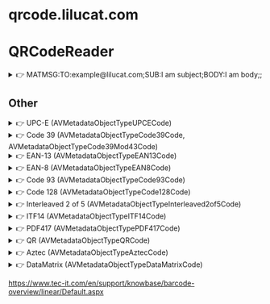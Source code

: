 # qrcode.lilucat.com

# QRCodeReader

<details>
<summary>👉 MATMSG:TO:example@lilucat.com;SUB:I am subject;BODY:I am body;;</summary>
<br>
<img width="300" alt="Screenshot 2021-11-06 at 13 11 39" src="https://user-images.githubusercontent.com/69604865/140609124-ddfd90f6-0cad-48d9-993e-e53bdc44a31f.png">
</details>

## Other

<details>
<summary>👉 UPC-E (AVMetadataObjectTypeUPCECode)</summary>
<br>
<img width="300" alt="Screenshot 2021-11-03 at 19 29 24" src="https://user-images.githubusercontent.com/69604865/140170929-e67708cd-0b63-406c-8bbb-ff03e3dfa55a.png">
</details>

<details>
<summary>👉 Code 39 (AVMetadataObjectTypeCode39Code, AVMetadataObjectTypeCode39Mod43Code)</summary>
<br>
<img width="300" alt="Screenshot 2021-11-02 at 19 20 22" src="https://user-images.githubusercontent.com/69604865/139922804-69446c12-8e45-4bc2-be8c-a6785e4f6ead.png">
</details>

<details>
<summary>👉 EAN-13 (AVMetadataObjectTypeEAN13Code)</summary>
<br>
<img width="300" alt="Screenshot 2021-11-02 at 19 36 24" src="https://user-images.githubusercontent.com/69604865/139924787-7f0cba4e-0f32-458b-a198-25806927214f.png">
</details>

<details>
<summary>👉 EAN-8 (AVMetadataObjectTypeEAN8Code)</summary>
<br>
<img width="300" alt="Screenshot 2021-11-02 at 19 38 33" src="https://user-images.githubusercontent.com/69604865/139925082-eba12c1a-26a2-4cab-950f-efbeeab1c208.png">
</details>

<details>
<summary>👉 Code 93 (AVMetadataObjectTypeCode93Code)</summary>
<br>
<img width="300" alt="Screenshot 2021-11-02 at 19 41 53" src="https://user-images.githubusercontent.com/69604865/139925511-3eedbd3c-dc0a-4761-8618-7a820e00b788.png">
</details>

<details>
<summary>👉 Code 128 (AVMetadataObjectTypeCode128Code)</summary>
<br>
<img width="300" alt="Screenshot 2021-11-02 at 19 43 23" src="https://user-images.githubusercontent.com/69604865/139925722-ded1fc14-3664-4a2a-a8f0-da3fd14ac2eb.png">
</details>

<details>
<summary>👉 Interleaved 2 of 5 (AVMetadataObjectTypeInterleaved2of5Code)</summary>
<br>
<img width="300" alt="Screenshot 2021-11-02 at 19 51 54" src="https://user-images.githubusercontent.com/69604865/139927066-1e3a042f-7f46-4bc0-9a3f-fcc85db58fb1.png">
</details>

<details>
<summary>👉 ITF14 (AVMetadataObjectTypeITF14Code)</summary>
<br>
<img width="300" alt="Screenshot 2021-11-02 at 19 54 16" src="https://user-images.githubusercontent.com/69604865/139927517-cb7d50ef-10a6-4380-a361-4e34328ab857.png">
</details>

<details>
<summary>👉 PDF417 (AVMetadataObjectTypePDF417Code)</summary>
<br>
<img width="300" alt="Screenshot 2021-11-02 at 19 45 49" src="https://user-images.githubusercontent.com/69604865/139926004-a8ea8e93-5874-4548-a21e-9a0636a913ed.png">
</details>

<details>
<summary>👉 QR (AVMetadataObjectTypeQRCode)</summary>
<br>
<img width="300" alt="Screenshot 2021-11-02 at 19 47 34" src="https://user-images.githubusercontent.com/69604865/139926508-879084a8-9d94-4e19-9d97-211a1b6b3240.png">
</details>

<details>
<summary>👉 Aztec (AVMetadataObjectTypeAztecCode)</summary>
<br>
<img width="300" alt="Screenshot 2021-11-02 at 19 49 48" src="https://user-images.githubusercontent.com/69604865/139926818-470e2efc-10a6-45cd-8840-72fe8c8a4cda.png">
</details>

<details>
<summary>👉 DataMatrix (AVMetadataObjectTypeDataMatrixCode)</summary>
<br>
<img width="300" alt="Screenshot 2021-11-02 at 19 56 27" src="https://user-images.githubusercontent.com/69604865/139927739-8791cba6-f68c-4757-b8e8-95437e292a13.png">
</details>

https://www.tec-it.com/en/support/knowbase/barcode-overview/linear/Default.aspx
